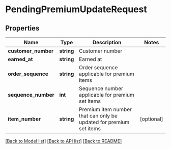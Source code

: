 # PendingPremiumUpdateRequest

## Properties
Name | Type | Description | Notes
------------ | ------------- | ------------- | -------------
**customer_number** | **string** | Customer number | 
**earned_at** | **string** | Earned at | 
**order_sequence** | **string** | Order sequence applicable for premium items | 
**sequence_number** | **int** | Sequence number applicable for premium set items | 
**item_number** | **string** | Premium item number that can only be updated for premium set items | [optional] 

[[Back to Model list]](../README.md#documentation-for-models) [[Back to API list]](../README.md#documentation-for-api-endpoints) [[Back to README]](../README.md)


